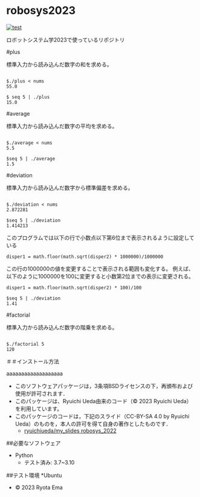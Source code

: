 # robosys2023

[![test](https://github.com/ryotaema/robosys2023/actions/workflows/test.yml/badge.svg)](https://github.com/ryotaema/robosys2023/actions/workflows/test.yml)

ロボットシステム学2023で使っているリポジトリ

#plus

標準入力から読み込んだ数字の和を求める。

```

$./plus < nums
55.0

$ seq 5 | ./plus 
15.0

```

#average

標準入力から読み込んだ数字の平均を求める。

```

$./average < nums
5.5

$seq 5 | ./average
1.5

```

#deviation

標準入力から読み込んだ数字から標準偏差を求める。
```

$./deviation < nums
2.872281

$seq 5 | ./deviation
1.414213

```
このプログラムでは以下の行で小数点以下第6位まで表示されるように設定している
```
disper1 = math.floor(math.sqrt(disper2) * 1000000)/1000000 
```
この行の1000000の値を変更することで表示される範囲も変化する。
例えば、以下のように1000000を100に変更すると小数第2位までの表示に変更される。
```
disper1 = math.floor(math.sqrt(disper2) * 100)/100
```
```
$seq 5 | ./deviation
1.41
```

#factorial

標準入力から読み込んだ数字の階乗を求める。

```

$./factorial 5
120

```

＃＃インストール方法

aaaaaaaaaaaaaaaaaaa

* このソフトウェアパッケージは，3条項BSDライセンスの下，再頒布および使用が許可されます．
* このパッケージは、Ryuichi Ueda由来のコード（© 2023 Ryuichi Ueda）を利用しています。
* このパッケージのコードは，下記のスライド（CC-BY-SA 4.0 by Ryuichi Ueda）のものを，本人の許可を得て自身の著作としたものです．
    * [ryuichiueda/my_slides robosys_2022](https://github.com/ryuichiueda/my_slides/tree/master/robosys_2022)

##必要なソフトウェア
* Python
  * テスト済み: 3.7~3.10

##テスト環境
*Ubuntu


  * © 2023 Ryota Ema

